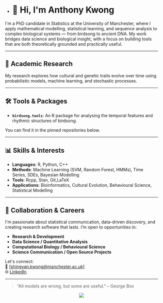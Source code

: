 <!--- 
- 👋 Hi, I’m @Anthony-Kwong
- 👀 I’m interested in bioacoustics, statistics, machine learning and evolutionary biology. 
- 🌱 I’m currently learning bioacoustics. 
- 💞️ I’m looking to collaborate on bioacoustics projects. 
- 📫 How to reach me shingyan.kwong@manchester.ac.uk

--->

- # 👋 Hi, I'm Anthony Kwong

I'm a PhD candidate in Statistics at the University of Manchester, where I apply mathematical modelling, statistical learning, and sequence analysis to complex biological systems — from birdsong to ancient DNA. My work bridges data science and biological insight, with a focus on building tools that are both theoretically grounded and practically useful.

---

## 🔬 Academic Research

My research explores how cultural and genetic traits evolve over time using probabilistic models, machine learning, and stochastic processes. 

---

## 🛠️ Tools & Packages

- **`birdsong.tools`**: An R package for analysing the temporal features and rhythmic structures of birdsong. 

You can find it in the pinned repositories below.

---

## 📊 Skills & Interests

- **Languages**: R, Python, C++
- **Methods**: Machine Learning (SVM, Random Forest, HMMs), Time Series, SDEs, Bayesian Modelling  
- **Tools**: Rcpp, Stan, Git,LaTeX  
- **Applications**: Bioinformatics, Cultural Evolution, Behavioural Science, Statistical Modelling

---

## 🤝 Collaboration & Careers

I'm passionate about statistical communication, data-driven discovery, and creating research software that lasts. I’m open to opportunities in:

- **Research & Development**
- **Data Science / Quantitative Analysis**
- **Computational Biology / Behavioural Science**
- **Science Communication / Open Source Projects**

Let's connect:  
📧 [shingyan.kwong@manchester.ac.uk]  
🌐 [LinkedIn](https://www.linkedin.com/in/anthony-kwong-5785091b4/)

---

> “All models are wrong, but some are useful.” – George Box  


<p align="center">
  <a href="https://skillicons.dev">
    <img src="https://skillicons.dev/icons?i=cpp,r,github,py" />
  </a>
</p>

<!--- 
[![Anthony's GitHub stats](https://github-readme-stats.vercel.app/api?username=Anthony-Kwong)](https://github.com/Anthony-Kwong/github-readme-stats)

<!---
Anthony-Kwong/Anthony-Kwong is a ✨ special ✨ repository because its `README.md` (this file) appears on your GitHub profile.
You can click the Preview link to take a look at your changes.
--->
